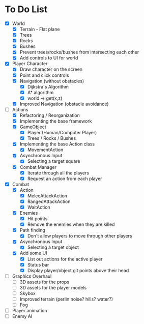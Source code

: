 # To Do List

- [x] World
  - [x] Terrain - Flat plane
  - [x] Trees
  - [x] Rocks
  - [x] Bushes
  - [x] Prevent trees/rocks/bushes from intersecting each other
  - [x] Add controls to UI for world
- [x] Player Character
  - [x] Draw character on the screen
  - [x] Point and click controls
  - [x] Navigation (without obstacles)
    - [x] Dijkstra's Algorithm
    - [x] A\* algorithm
    - [x] world -> get(x,z)
  - [x] Improved Navigation (obstacle avoidance)
- [ ] Actions
  - [x] Refactoring / Reorganization
  - [x] Implementing the base framework
  - [x] GameObject
    - [x] Player (Human/Computer Player)
    - [x] Trees / Rocks / Bushes
  - [x] Implementing the base Action class
    - [x] MovementAction
  - [x] Asynchronous Input
    - [x] Selecting a target square
  - [x] Combat Manager
    - [x] Iterate through all the players
    - [x] Request an action from each player
- [x] Combat
  - [x] Action
    - [x] MeleeAttackAction
    - [x] RangedAttackAction
    - [x] WaitAction
  - [x] Enemies
    - [x] Hit points
    - [x] Remove the enemies when they are killed
  - [x] Path finding
    - [x] Don't allow players to move through other players
  - [x] Asynchronous Input
    - [x] Selecting a target object
  - [x] Add some UI
    - [x] List out actions for the active player
    - [x] Status bar
    - [x] Display player/object git points above their head
- [ ] Graphics Overhaul
  - [ ] 3D assets for the props
  - [ ] 3D assets for the player models
  - [ ] Skybox
  - [ ] Improved terrain (perlin noise? hills? water?)
  - [ ] Fog
- [ ] Player animation
- [ ] Enemy AI
